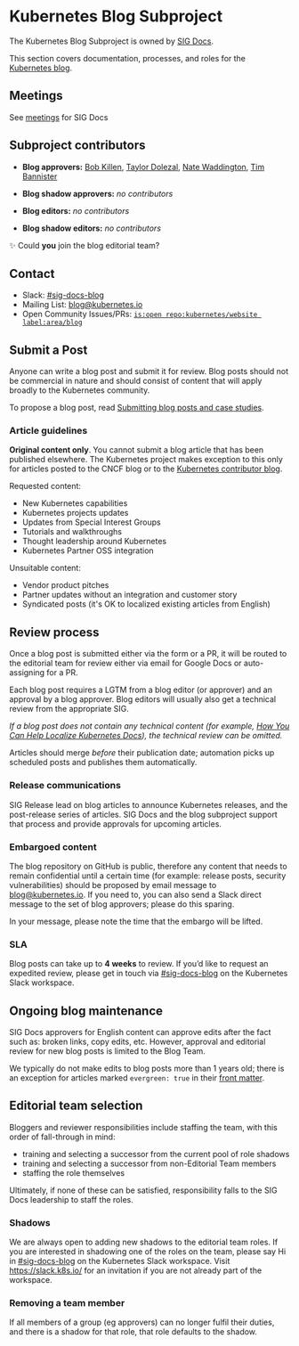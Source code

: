 # Kubernetes Blog Subproject

The Kubernetes Blog Subproject is owned by [SIG Docs](https://github.com/kubernetes/community/tree/master/sig-docs).

This section covers documentation, processes, and roles for the [Kubernetes blog](https://kubernetes.io/blog/).

## Meetings

See [meetings](/kubernetes/community/tree/master/sig-docs#meetings) for SIG Docs


## Subproject contributors

<!-- GitHub username alphabetical order -->
- **Blog approvers:** [Bob Killen](https://github.com/mrbobbytables), [Taylor Dolezal](https://github.com/onlydole),
  [Nate Waddington](https://github.com/nate-double-u), [Tim Bannister](https://github.com/sftim)

- **Blog shadow approvers:** _no contributors_

- **Blog editors:** _no contributors_

- **Blog shadow editors:** _no contributors_

✨ Could **you** join the blog editorial team?

## Contact

- Slack: [#sig-docs-blog](https://kubernetes.slack.com/messages/CJDHVD54J)
- Mailing List: [blog@kubernetes.io](mailto:blog@kubernetes.io)
- Open Community Issues/PRs: [`is:open repo:kubernetes/website label:area/blog`](https://github.com/issues?q=is%3Aopen+label%3Aarea%2Fblog+repo%3Akubernetes%2Fwebsite)

## Submit a Post

Anyone can write a blog post and submit it for review. Blog posts should not be commercial in nature and should consist of content that will apply broadly to the Kubernetes community.

To propose a blog post, read [Submitting blog posts and case studies](https://k8s.io/docs/contribute/new-content/blogs-case-studies/).

### Article guidelines

**Original content only**. You cannot submit a blog article that has been published elsewhere. The Kubernetes project
makes exception to this only for articles posted to the CNCF blog or to the [Kubernetes contributor blog](https://k8s.dev/blog/).

Requested content:

- New Kubernetes capabilities
- Kubernetes projects updates
- Updates from Special Interest Groups
- Tutorials and walkthroughs
- Thought leadership around Kubernetes
- Kubernetes Partner OSS integration

Unsuitable content:

- Vendor product pitches
- Partner updates without an integration and customer story
- Syndicated posts (it's OK to localized existing articles from English)

## Review process

Once a blog post is submitted either via the form or a PR, it will be routed to the editorial team for review either via email for Google Docs or auto-assigning for a PR.

Each blog post requires a LGTM from a blog editor (or approver) and an approval by a blog approver. Blog editors will usually also get a technical review from the appropriate SIG.

_If a blog post does not contain any technical content (for example, [How You Can Help Localize Kubernetes Docs](https://kubernetes.io/blog/2019/04/26/how-you-can-help-localize-kubernetes-docs/)), the technical review can be omitted._

Articles should merge _before_ their publication date; automation picks up scheduled posts and publishes them automatically.


### Release communications

SIG Release lead on blog articles to announce Kubernetes releases, and the post-release series of articles. SIG Docs and the blog subproject support
that process and provide approvals for upcoming articles.

### Embargoed content

The blog repository on GitHub is public, therefore any content that needs to remain confidential until a certain time (for example: release posts, security vulnerabilities) should be proposed by email message to [blog@kubernetes.io](mailto:blog@kubernetes.io). If you need to, you can also send a Slack direct message to the set of blog approvers; please do this sparing.

In your message, please note the time that the embargo will be lifted.

### SLA

Blog posts can take up to **4 weeks** to review. If you’d like to request an expedited review, please get in touch via [#sig-docs-blog](https://app.slack.com/client/T09NY5SBT/CJDHVD54J) on the Kubernetes Slack workspace.

## Ongoing blog maintenance

SIG Docs approvers for English content can approve edits after the fact such as: broken links, copy edits, etc. However, approval and editorial review for new blog posts is limited to the Blog Team.

We typically do not make edits to blog posts more than 1 years old; there is an exception for articles marked `evergreen: true` in their
[front matter](https://gohugo.io/content-management/front-matter/).

## Editorial team selection

Bloggers and reviewer responsibilities include staffing the team, with this order of fall-through in mind:

- training and selecting a successor from the current pool of role shadows
- training and selecting a successor from non-Editorial Team members
- staffing the role themselves

Ultimately, if none of these can be satisfied, responsibility falls to the SIG Docs leadership to staff the roles.

### Shadows

We are always open to adding new shadows to the editorial team roles. If you are interested in shadowing one of the roles on the team, please say Hi in
[#sig-docs-blog](https://app.slack.com/client/T09NY5SBT/CJDHVD54J) on the Kubernetes Slack workspace. Visit https://slack.k8s.io/ for an invitation if you are not already part of the workspace.

### Removing a team member

If all members of a group (eg approvers) can no longer fulfil their duties, and there is a shadow for that role, that role defaults to the shadow.
